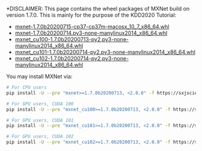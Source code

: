 *DISCLAIMER: This page contains the wheel packages of MXNet build on version 1.7.0. This is mainly for the purpose of the KDD2020 Tutorial: 

- [mxnet-1.7.0b20200715-cp37-cp37m-macosx_10_7_x86_64.whl](https://autogluon-kdd-mxnet-wheels.s3-accelerate.amazonaws.com/mxnet-1.7.0b20200715-cp37-cp37m-macosx_10_7_x86_64.whl)
- [mxnet-1.7.0b20200714.py3-none-manylinux2014_x86_64.whl](https://autogluon-kdd-mxnet-wheels.s3-accelerate.amazonaws.com/mxnet-1.7.0b20200714-py2.py3-none-manylinux2014_x86_64.whl)
- [mxnet_cu100-1.7.0b20200713-py2.py3-none-manylinux2014_x86_64.whl](https://autogluon-kdd-mxnet-wheels.s3-accelerate.amazonaws.com/mxnet_cu100-1.7.0b20200713-py2.py3-none-manylinux2014_x86_64.whl)
- [mxnet_cu101-1.7.0b20200714-py2.py3-none-manylinux2014_x86_64.whl](https://autogluon-kdd-mxnet-wheels.s3-accelerate.amazonaws.com/mxnet_cu101-1.7.0b20200714-py2.py3-none-manylinux2014_x86_64.whl)
- [mxnet_cu102-1.7.0b20200714-py2.py3-none-manylinux2014_x86_64.whl](https://autogluon-kdd-mxnet-wheels.s3-accelerate.amazonaws.com/mxnet_cu102-1.7.0b20200714-py2.py3-none-manylinux2014_x86_64.whl)

You may install MXNet via:

```bash
# For CPU users
pip install -U --pre "mxnet>=1.7.0b20200713, <2.0.0" -f https://sxjscience.github.io/KDD2020/

# For GPU users, CUDA 100
pip install -U --pre "mxnet_cu100>=1.7.0b20200713, <2.0.0" -f https://sxjscience.github.io/KDD2020/

# For GPU users, CUDA 101
pip install -U --pre "mxnet_cu101>=1.7.0b20200713, <2.0.0" -f https://sxjscience.github.io/KDD2020/

# For GPU users, CUDA 102
pip install -U --pre "mxnet_cu102>=1.7.0b20200713, <2.0.0" -f https://sxjscience.github.io/KDD2020/
```
